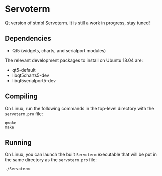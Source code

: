 # Servoterm

Qt version of stmbl Servoterm. It is still a work in progress, stay tuned!

## Dependencies

* Qt5 (widgets, charts, and serialport modules)

The relevant development packages to install on Ubuntu 18.04 are:

* qt5-default
* libqt5charts5-dev
* libqt5serialport5-dev

## Compiling

On Linux, run the following commands in the top-level directory with the `servoterm.pro` file:

```
qmake
make
```

## Running

On Linux, you can launch the built `Servoterm` executable that will be put in the same directory as the `servoterm.pro` file:

```
./Servoterm
```
